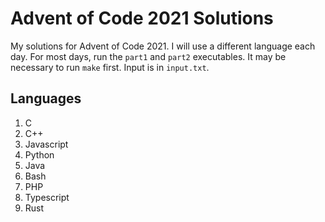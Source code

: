 # Advent of Code 2021 Solutions

My solutions for Advent of Code 2021. I will use a different language each day.
For most days, run the `part1` and `part2` executables. It may be necessary to
run `make` first. Input is in `input.txt`.

## Languages

1. C
2. C++
3. Javascript
4. Python
5. Java
6. Bash
7. PHP
8. Typescript
9. Rust
